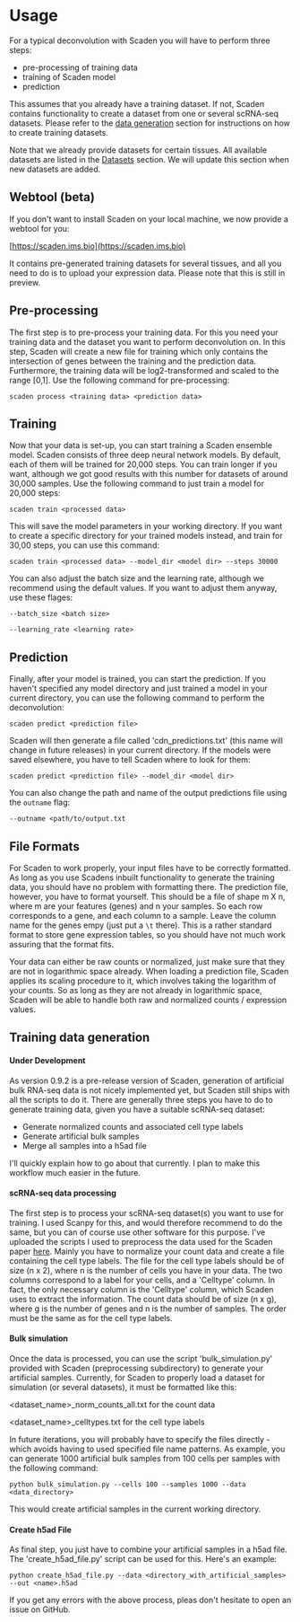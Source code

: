 # Usage

For a typical deconvolution with Scaden you will have to perform three steps:

* pre-processing of training data
* training of Scaden model
* prediction

This assumes that you already have a training dataset. If not, Scaden contains functionality to create a dataset from one or several scRNA-seq datasets.
Please refer to the [data generation](#training-data-generation) section for instructions on how to create training datasets.

Note that we already provide datasets for certain tissues. All available datasets are listed in the [Datasets](datasets) section. We will
update this section when new datasets are added. 

## Webtool (beta)
If you don't want to install Scaden on your local machine, we now provide a webtool for you:

[https://scaden.ims.bio](https://scaden.ims.bio)

It contains pre-generated training datasets for several tissues, and all you need to do is to upload your expression data. Please note that this is still in preview.

## Pre-processing
The first step is to pre-process your training data. For this you need your training data and the dataset you want to perform deconvolution on.
In this step, Scaden will create a new file for training which only contains the intersection of genes between the training and the prediction data.
Furthermore, the training data will be log2-transformed and scaled to the range [0,1]. Use the following command for pre-processing:

```console
scaden process <training data> <prediction data>
```

## Training
Now that your data is set-up, you can start training a Scaden ensemble model. Scaden consists of three deep neural network models. By default,
each of them will be trained for 20,000 steps. You can train longer if you want, although we got good results with this number for datasets of 
around 30,000 samples. Use the following command to just train a model for 20,000 steps:


```console
scaden train <processed data>
```

This will save the model parameters in your working directory. If you want to create a specific directory for your trained models instead,
and train for 30,00 steps, you can use this command:


```console
scaden train <processed data> --model_dir <model dir> --steps 30000
```


You can also adjust the batch size and the learning rate, although we recommend using the default values. If you want to adjust them anyway, use these flages:


```console
--batch_size <batch size>

--learning_rate <learning rate>
```

## Prediction 
Finally, after your model is trained, you can start the prediction. If you haven't specified any model directory and just trained a model
in your current directory, you can use the following command to perform the deconvolution: 

```console
scaden predict <prediction file>
```

Scaden will then generate a file called 'cdn_predictions.txt' (this name will change in future releases) in your current directory. If the models were saved elsewhere,
you have to tell Scaden where to look for them:

```console
scaden predict <prediction file> --model_dir <model dir>
```


You can also change the path and name of the output predictions file using the `outname` flag:

```console
--outname <path/to/output.txt
```

## File Formats
For Scaden to work properly, your input files have to be correctly formatted. As long as you use Scadens inbuilt functionality to generate the training data, you should have no problem 
with formatting there. The prediction file, however, you have to format yourself. This should be a file of shape m X n, where m are your features (genes) and n your samples. So each row corresponds to 
a gene, and each column to a sample. Leave the column name for the genes empy (just put a `\t` there). This is a rather standard format to store gene expression tables, so you should have not much work assuring that the
format fits.

Your data can either be raw counts or normalized, just make sure that they are not in logarithmic space already. When loading a prediction file, Scaden applies its scaling procedure to it, which involves taking the logarithm of your counts.
So as long as they are not already in logarithmic space, Scaden will be able to handle both raw and normalized counts / expression values.

## Training data generation
#### Under Development 
As version 0.9.2 is a pre-release version of Scaden, generation of artificial bulk RNA-seq data is not nicely implemented yet, but Scaden still ships with all the scripts to do it. 
There are generally three steps you have to do to generate training data, given you have a suitable scRNA-seq dataset:

* Generate normalized counts and associated cell type labels
* Generate artificial bulk samples
* Merge all samples into a h5ad file

I'll quickly explain how to go about that currently. I plan to make this workflow much easier in the future.

#### scRNA-seq data processing
The first step is to process your scRNA-seq dataset(s) you want to use for training. I used Scanpy for this, and would therefore
recommend to do the same, but you can of course use other software for this purpose. I've uploaded the scripts I used to preprocess
the data used for the Scaden paper [here](https://doi.org/10.6084/m9.figshare.8234030.v1). Mainly you have to normalize your count data
and create a file containing the cell type labels. The file for the cell type labels should be of size (n x 2), where n is the number of cells 
you have in your data. The two columns correspond to a label for your cells, and a 'Celltype' column. In fact, the only necessary column is the 'Celltype'
column, which Scaden uses to extract the information. The count data should be of size (n x g), where g is the number of genes and n is the number of samples.
The order must be the same as for the cell type labels.

#### Bulk simulation
Once the data is processed, you can use the script 'bulk_simulation.py' provided with Scaden (preprocessing subdirectory) to generate your artificial samples.
Currently, for Scaden to properly load a dataset for simulation (or several datasets), it must be formatted like this:

<dataset_name>_norm_counts_all.txt for the count data

<dataset_name>_celltypes.txt for the cell type labels 

In future iterations, you will probably have to specify the files directly - which avoids having to used specified file name patterns.
As example, you can generate 1000 artificial bulk samples from 100 cells per samples with the following command:
```console
python bulk_simulation.py --cells 100 --samples 1000 --data <data_directory> 
```
This would create artificial samples in the current working directory.


#### Create h5ad File
As final step, you just have to combine your artificial samples in a h5ad file. The 'create_h5ad_file.py' script can be used for this.
Here's an example:
```console
python create_h5ad_file.py --data <directory_with_artificial_samples> --out <name>.h5ad
```

If you get any errors with the above process, pleas don't hesitate to open an issue on GitHub.